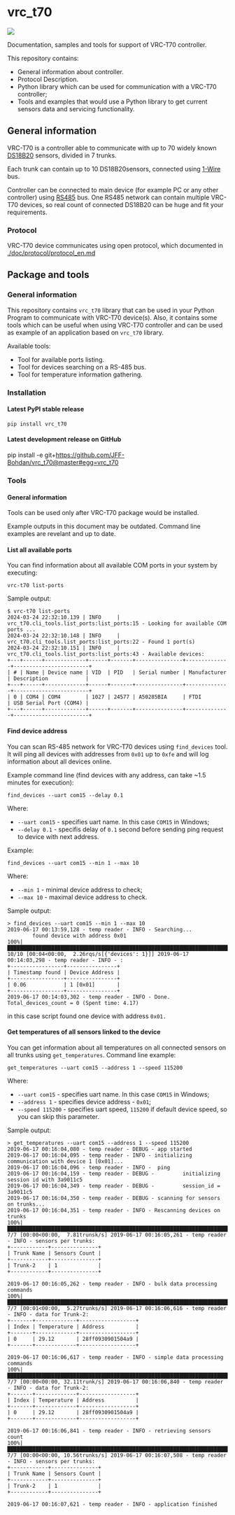 # vrc_t70

![](https://travis-ci.org/JFF-Bohdan/vrc_t70.svg?branch=master)	

Documentation, samples and tools for support of VRC-T70 controller.

This repository contains:

- General information about controller.
- Protocol Description.
- Python library which can be used for communication with a VRC-T70 controller;
- Tools and examples that would use a Python library to get current sensors data and 
servicing functionality.

## General information

VRC-T70 is a controller able to communicate with up to 70
widely known [DS18B20](https://www.google.com.ua/search?q=ds18b20%20tech%20spec)
sensors, divided in 7 trunks.

Each trunk can contain up to 10 DS18B20sensors, connected 
using [1-Wire](https://en.wikipedia.org/wiki/1-Wire) bus. 

Controller can be connected to main device (for example PC or any other controller) using
[RS485](https://en.wikipedia.org/wiki/RS-485) bus. One RS485 network can contain multiple VRC-T70 
devices, so real count of connected DS18B20 can be huge and fit your requirements.

### Protocol

VRC-T70 device communicates using open protocol, which documented in
[./doc/protocol/protocol_en.md](./doc/protocol_en.md)

## Package and tools

### General information

This repository contains `vrc_t70` library that can be used in your Python Program 
to communicate with VRC-T70 device(s). Also, it contains some tools which can be useful 
when using VRC-T70 controller and can be used as example of an application based on `vrc_t70` library. 

Available tools:

- Tool for available ports listing.
- Tool for devices searching on a RS-485 bus.
- Tool for temperature information gathering.

### Installation

#### Latest PyPI stable release

```pip install vrc_t70```

#### Latest development release on GitHub

pip install -e git+https://github.com/JFF-Bohdan/vrc_t70@master#egg=vrc_t70

### Tools

#### General information

Tools can be used only after VRC-T70 package would be installed.

Example outputs in this document may be outdated. Command line examples are revelant and up to date.

#### List all available ports

You can find information about all available COM ports in your system
by executing: 

```shell
vrc-t70 list-ports
```

Sample output:

```
$ vrc-t70 list-ports
2024-03-24 22:32:10.139 | INFO     | vrc_t70.cli_tools.list_ports:list_ports:15 - Looking for available COM ports ...
2024-03-24 22:32:10.148 | INFO     | vrc_t70.cli_tools.list_ports:list_ports:22 - Found 1 port(s)
2024-03-24 22:32:10.151 | INFO     | vrc_t70.cli_tools.list_ports:list_ports:43 - Available devices:
+---+------+-------------+------+-------+---------------+--------------+------------------------+
| # | Name | Device name | VID  | PID   | Serial number | Manufacturer | Description            |
+---+------+-------------+------+-------+---------------+--------------+------------------------+
| 0 | COM4 | COM4        | 1027 | 24577 | A50285BIA     | FTDI         | USB Serial Port (COM4) |
+---+------+-------------+------+-------+---------------+--------------+------------------------+
```

#### Find device address

You can scan RS-485 network for VRC-T70 devices using `find_devices` tool. It
will ping all devices with addresses from `0x01` up to `0xfe` and will log information 
about all devices online.

Example command line (find devices with any address, can take ~1.5 minutes for execution):

`find_devices --uart com15 --delay 0.1`

Where:

* `--uart com15` - specifies uart name. In this case `COM15` in Windows;
* `--delay 0.1` - specifis delay of `0.1` second before sending ping request to 
device with next address.

Example:

`find_devices --uart com15 --min 1 --max 10`

Where:
* `--min 1` - minimal device address to check;
* `--max 10` - maximal device address to check.

Sample output:

```
> find_devices --uart com15 --min 1 --max 10
2019-06-17 00:13:59,128 - temp reader - INFO - Searching...
        found device with address 0x01
100%|████████████████████████████████████████████████████████████████████████████████████████████████████████████████████████████████████████████████████████████████████████████| 10/10 [00:04<00:00,  2.26rqs/s[{'devices': 1}]] 2019-06-17 00:14:03,298 - temp reader - INFO - :
+-----------------+----------------+
| Timestamp found | Device Address |
+-----------------+----------------+
| 0.06            | 1 [0x01]       |
+-----------------+----------------+
2019-06-17 00:14:03,302 - temp reader - INFO - Done. Total_devices_count = 0 (Spent time: 4.17)
```

in this case script found one device with address `0x01.`

#### Get temperatures of all sensors linked to the device

You can get information about all temperatures on all connected sensors on all trunks 
using `get_temperatures`. Command line example:

`get_temperatures --uart com15 --address 1 --speed 115200`

Where:

* `--uart com15` - specifies uart name. In this case `COM15` in Windows;
* `--address 1` - specifies device address - `0x01`;
* `--speed 115200` - specifies uart speed, `115200` if default device speed, so you can 
skip this parameter.


Sample output:

```
> get_temperatures --uart com15 --address 1 --speed 115200
2019-06-17 00:16:04,080 - temp reader - DEBUG - app started
2019-06-17 00:16:04,095 - temp reader - INFO - initializing communication with device 1 [0x01]...
2019-06-17 00:16:04,096 - temp reader - INFO -  ping
2019-06-17 00:16:04,159 - temp reader - DEBUG -         initializing session id with 3a9011c5
2019-06-17 00:16:04,349 - temp reader - DEBUG -         session_id = 3a9011c5
2019-06-17 00:16:04,350 - temp reader - DEBUG - scanning for sensors on trunks...
2019-06-17 00:16:04,351 - temp reader - INFO - Rescanning devices on trunks
100%|███████████████████████████████████████████████████████████████████████████████████████████████████████████████████████████████████████████████████████████████████████████████████████████| 7/7 [00:00<00:00,  7.81trunsk/s] 2019-06-17 00:16:05,261 - temp reader - INFO - sensors per trunks:
+------------+---------------+
| Trunk Name | Sensors Count |
+------------+---------------+
| Trunk-2    | 1             |
+------------+---------------+

2019-06-17 00:16:05,262 - temp reader - INFO - bulk data processing commands
100%|███████████████████████████████████████████████████████████████████████████████████████████████████████████████████████████████████████████████████████████████████████████████████████████| 7/7 [00:01<00:00,  5.27trunks/s] 2019-06-17 00:16:06,616 - temp reader - INFO - data for Trunk-2:
+-------+-------------+------------------+
| Index | Temperature | Address          |
+-------+-------------+------------------+
| 0     | 29.12       | 28ff0930901504a9 |
+-------+-------------+------------------+

2019-06-17 00:16:06,617 - temp reader - INFO - simple data processing commands
100%|████████████████████████████████████████████████████████████████████████████████████████████████████████████████████████████████████████████████████████████████████████████████████████████| 7/7 [00:00<00:00, 32.11trunk/s] 2019-06-17 00:16:06,840 - temp reader - INFO - data for Trunk-2:
+-------+-------------+------------------+
| Index | Temperature | Address          |
+-------+-------------+------------------+
| 0     | 29.12       | 28ff0930901504a9 |
+-------+-------------+------------------+

2019-06-17 00:16:06,841 - temp reader - INFO - retrieving sensors count
100%|███████████████████████████████████████████████████████████████████████████████████████████████████████████████████████████████████████████████████████████████████████████████████████████| 7/7 [00:00<00:00, 10.56trunks/s] 2019-06-17 00:16:07,508 - temp reader - INFO - sensors per trunks:
+------------+---------------+
| Trunk Name | Sensors Count |
+------------+---------------+
| Trunk-2    | 1             |
+------------+---------------+

2019-06-17 00:16:07,621 - temp reader - INFO - application finished
```